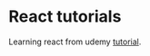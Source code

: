 # React tutorials
Learning react from udemy [tutorial](https://www.udemy.com/the-complete-react-web-app-developer-course/).
